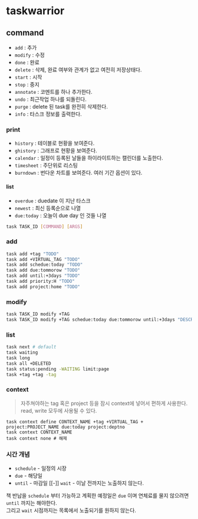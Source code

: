 # taskwarrior

## command
- `add` : 추가
- `modify` : 수정
- `done` : 완료
- `delete` : 삭제, 완료 여부와 관계가 없고 여전히 저장상태다.
- `start` : 시작
- `stop` : 중지
- `annotate` : 코멘트를 하나 추가한다.
- `undo` : 최근작업 하나를 되돌린다.
- `purge` : delete 된 task를 완전히 삭제한다.
- `info` : 타스크 정보를 출력한다.

### print
- `history` : 테이블로 현황을 보여준다.
- `ghistory` : 그래프로 현황을 보여준다.
- `calendar` : 일정이 등록된 날들을 하이라이트하는 캘린더를 노출한다.
- `timesheet` : 주단위로 리스팅
- `burndown` : 번다운 차트를 보여준다. 여러 기간 옵션이 있다.

#### list
- `overdue` : duedate 이 지난 타스크
- `newest` : 최신 등록순으로 나열
- `due:today` : 오늘이 due day 인 것들 나열

```sh
task TASK_ID [COMMAND] [ARGS]
```

### add
```sh
task add +tag "TODO"
task add +VIRTUAL_TAG "TODO"
task add schedue:today "TODO"
task add due:tommorow "TODO"
task add until:+3days "TODO"
task add priority:H "TODO"
task add project:home "TODO"
```

### modify
```sh
task TASK_ID modify +TAG
task TASK_ID modify +TAG schedue:today due:tommorow until:+3days "DESCRIPTION"
```

### list
```sh
task next # default
task waiting
task long
task all +DELETED
task status:pending -WAITING limit:page
task +tag +tag -tag
```

### context
> 자주쳐야하는 tag 혹은 project 등을 잠시 context에 넣어서 편하게 사용한다. read, write 모두에 사용될 수 있다.

```
task context define CONTEXT_NAME +tag +VIRTUAL_TAG + project:PROJECT_NAME due:today project:deptno
task context CONTEXT_NAME
task context none # 해제
```

### 시간 개념
- `schedule` - 일정의 시장
- `due` - 해당일 
- `until` - 마감일
[[-]] `wait` - 이날 전까지는 노출하지 않는다.

책 반납을 `schedule` 부터 가능하고 계획한 예정일은 `due` 이며 연체료를 물지 않으려면 `until` 까지는 해야한다.  
그리고 `wait` 시점까지는 목록에서 노출되기를 원하지 않는다.
